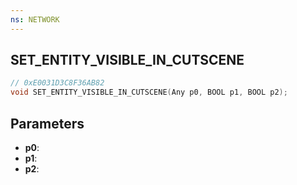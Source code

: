 ```yaml
---
ns: NETWORK
---
```

## SET_ENTITY_VISIBLE_IN_CUTSCENE

```c
// 0xE0031D3C8F36AB82
void SET_ENTITY_VISIBLE_IN_CUTSCENE(Any p0, BOOL p1, BOOL p2);
```

## Parameters
* **p0**:
* **p1**:
* **p2**:
